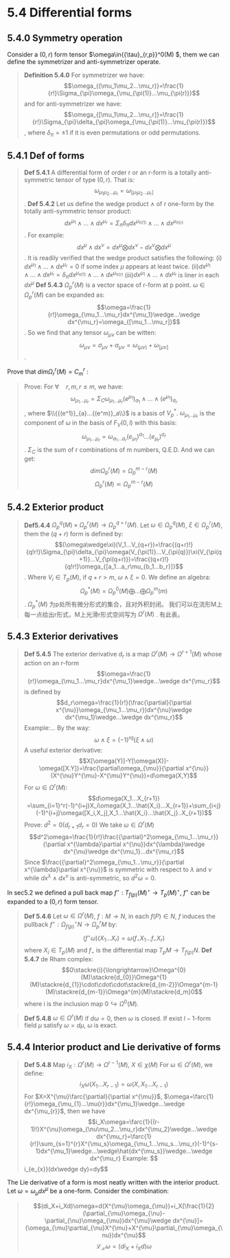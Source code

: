 # 5.4 Differential forms

## 5.4.0 Symmetry operation
Consider a $(0,r)$ form tensor $\omega\in{{\tau}_{r,p}}^0(M) $, them we can define the symmetrizer and anti-symmetrizer operate.
> **Definition 5.4.0** For symmetrizer we have: $$\omega_{(\mu_1\mu_2...\mu_r)}=\frac{1}{r!}\Sigma_{\pi}\omega_{\mu_{\pi(1)}...\mu_{\pi(r)}}$$ and for anti-symmetrizer we have: $$\omega_{[\mu_1\mu_2...\mu_r]}=\frac{1}{r!}\Sigma_{\pi}\delta_{\pi}\omega_{\mu_{\pi(1)}...\mu_{\pi(r)}}$$, where $\delta_{\pi}=\pm 1$ if it is even permutations or odd permutations.

## 5.4.1 Def of forms
> **Def 5.4.1** A differential form of order r or an r-form is a totally anti-symmetric tensor of type $(0,r)$. That is: $$\omega_{\mu_1\mu_2...\mu_r}=\omega_{[\mu_1\mu_2...\mu_r]}$$.
> **Def 5.4.2** Let us define the wedge product $\wedge$ of r one-form by the totally anti-symmetric tensor product: $$dx^{\mu_1}\wedge...\wedge dx^{\mu_r}=\Sigma_{\pi}\delta_{\pi}dx^{\mu_{\pi(1)}}\wedge...\wedge dx^{\mu_{\pi(r)}}$$. For example: $$dx^{\mu}\wedge dx^{\nu}=dx^{\mu}\bigotimes dx^{\nu}-dx^{\nu}\bigotimes dx^{\mu}$$.
It is readily verified that the wedge product satisfies the following:
(i) $dx^{\mu_1}\wedge...\wedge dx^{\mu_r}=0$ if some index $\mu$ appears at least twice.
(ii)$dx^{\mu_1}\wedge...\wedge dx^{\mu_r}=\delta_{\pi}dx^{\mu_{\pi(1)}}\wedge...\wedge dx^{\mu_{\pi(r)}}$
(iii)$dx^{\mu_1}\wedge...\wedge dx^{\mu_r}$ is liner in each $dx^{\mu}$
> **Def 5.4.3** ${\Omega_p}^r(M)$ is a vector space of r-form at p point.
$\omega\in{\Omega_p}^r(M)$ can be expanded as: $$\omega=\frac{1}{r!}\omega_{\mu_1...\mu_r}dx^{\mu_1}\wedge...\wedge dx^{\mu_r}=\omega_{[\mu_1...\mu_r]}$$. So we find that any tensor $\omega_{\mu\nu}$ can be witten: $$\omega_{\mu\nu}=\sigma_{\mu\nu}+\alpha_{\mu\nu}=\omega_{(\mu\nu)}+\omega_{[\mu\nu]}$$.

Prove that $dim {\Omega_r}^r(M)={C_m}^r$ :
> Prove: For $\forall\quad r,m,r\leq m$, we have:
> $$\omega_{\mu_1...\mu_r}=\Sigma_{C}\omega_{\mu_1...\mu_r}{(e^{\mu_{1}})}_{a_{1}}\wedge...\wedge {(e^{\mu_1})}_{a_{r}}$$, where $\\{{(e^1)}_{a}...{(e^m)}_a\\}$ is a basis of ${V_p}^{*}$. $\omega_{\mu_1...\mu_r}$ is the component of $\omega$ in the basis of $F_V(0,l)$ with this basis: $$\omega_{\mu_1...\mu_r}=\omega_{a_1...a_r}(e_{\mu_1})^{a_1}...(e_{\mu_r})^{a_r}$$. $\Sigma_C$ is the sum of r combinations of m numbers, Q.E.D.
And we can get:
> $$dim {\Omega_p}^r(M)={\Omega_p}^{m-r}(M)$$
> $${\Omega_p}^r(M)\backsimeq{\Omega_p}^{m-r}(M)$$
## 5.4.2 Exterior product
> **Def5.4.4** ${\Omega_p}^q(M)\times {\Omega_p}^r(M)\to {\Omega_p}^{q+r}(M)$. 
Let $\omega\in {\Omega_p}^q(M)$, $\xi\in {\Omega_p}^r(M)$, them the $(q+r)$ form is defined by:
> $$(\omega\wedge\xi)(V_1...V_{q+r})=\frac{(q+r)!}{q!r!}\Sigma_{\pi}\delta_{\pi}\omega(V_{\pi(1)}...V_{\pi(q)})\xi(V_{\pi(q+1)}...V_{\pi(q+r)})=\frac{(q+r)!}{q!r!}\omega_{[a_1...a_r\mu_{b_1...b_r}]}$$.
Where $V_i\in T_p(M)$, if $q+r>m$, $\omega\wedge\xi=0$.
We define an algebra:
> $${\Omega_p}^{*}(M)={\Omega_p}^0(M)\bigoplus...\bigoplus{\Omega_p}^m(m)$$.
> ${\Omega_p}^{*}(M)$ 为p处所有微分形式的集合，且对外积封闭。
我们可以在流形M上每一点给出r形式，M上光滑r形式空间写为 ${\Omega}^r(M)$ . 有此表。
## 5.4.3 Exterior derivatives
> **Def 5.4.5** The exterior derivative $d_r$ is a map $\Omega^r(M)\to\Omega^{r+1}(M)$ whose action on an r-form
> $$\omega=\frac{1}{r!}\omega_{\mu_1...\mu_r}dx^{\mu_1}\wedge...\wedge dx^{\mu_r}$$
is defined by
> $$d_r\omega=\frac{1}{r!}(\frac{\partial}{\partial x^{\nu}}\omega_{\mu_1...\mu_r})dx^{\nu}\wedge dx^{\mu_1}\wedge...\wedge dx^{\mu_r}$$
Example:...
By the way:
> $$\omega\wedge\xi=(-1)^{rq}(\xi\wedge\omega)$$
A useful exterior derivative:
> $$X[\omega(Y)]-Y[\omega(X)]-\omega([X.Y])=\frac{\partial\omega_{\mu}}{\partial x^{\nu}}(X^{\nu}Y^{\mu}-X^{\mu}Y^{\nu})=d\omega(X,Y)$$
> For $\omega\in\Omega^r(M)$:
> $$d\omega(X_1...X_{r+1}) =\sum_{i=1}^r(-1)^{i+j}X_i\omega(X_1...\hat{X_i}...X_{r+1})+\sum_{i<j}(-1)^{i+j}\omega([X_i,X_j],X_1...\hat{X_i}...\hat{X_j}..X_{r+1})$$
Prove: $d^2=0(d_{r+1}d_r=0)$
> We take $\omega\in\Omega^r(M)$
> $$d^2\omega=\frac{1}{r!}\frac{{\partial}^2\omega_{\mu_1...\mu_r}}{\partial x^{\lambda}\partial x^{\nu}}dx^{\lambda}\wedge dx^{\nu}\wedge dx^{\mu_1}...dx^{\mu_r}$$
Since $\frac{{\partial}^2\omega_{\mu_1...\mu_r}}{\partial x^{\lambda}\partial x^{\nu}}$ is symmetric with respect to $\lambda$ and $\nu$ while $dx^{\lambda}\wedge dx^{\nu}$ is anti-symmetric, so $d^2\omega=0$.


In sec5.2 we defined a pull back map $f^{\star}$ : ${T_{f(p)}(M)}^{\star}\to{T_p(M)}^{\star}$, $f^{\star}$ can be expanded to a $(0,r)$ form tensor.
> **Def 5.4.6** Let $\omega\in\Omega^{r}(M)$, $f:M\to N$, in each $f(P)\in N$, $f$ induces the pullback $f^{\star}: {\Omega_{f(p)}}^{\star}N\to{\Omega_{p}}^{r}M$ by:
> $$(f^{\star}\omega)(X_1...X_r)=\omega(f_{\star}X_1...f_{\star}X_r)$$
> where $X_i\in T_{p}(M)$ and $f_{\star}$ is the differential map $T_{p}M\to T_{f(p)}N$.
> **Def 5.4.7** de Rham complex:
> $$0\stackre{i}{\longrightarrow}\Omega^{0}(M)\stackre{d_{0}}\Omega^{1}(M)\stackre{d_{1}}\cdot\cdot\cdot\stackre{d_{m-2}}\Omega^{m-1}(M)\stackre{d_{m-1}}\Omega^{m}(M)\stackre{d_m}0$$
> where i is the inclusion map $0\hookrightarrow\Omega^{0}(M)$. 

> **Def 5.4.8** $\omega\in\Omega^{r}(M)$ if $d \omega=0$, then $\omega$ is closed. If exist $l-1$-form field $\mu$ satisfy $\omega=d\mu$, $\omega$ is exact.

## 5.4.4 Interior product and Lie derivative of forms
> **Def 5.4.8** Map $i_X:\Omega^{r}(M)\to\Omega^{r-1}(M)$, $X\in\chi(M)$
> For $\omega\in\Omega^{r}(M)$, we define:
> $$i_X\omega(X_1...X_{r-1})=\omega(X,X_1...X_{r-1})$$
> For $X=X^{\mu}\farc{\partial}{\partial x^{\mu}}$, $\omega=\farc{1}{r!}\omega_{\mu_{1}...\mu{r}}dx^{\mu_1}\wedge...\wedge dx^{\mu_{r}}$, then we have
> $$i_X\omega=\farc{1}{(r-1)!}X^{\nu}\omega_{\nu\mu_2...\mu_r}dx^{\mu_2}\wedge...\wedge dx^{\mu_r}=\farc{1}{r!}\sum_{s=1}^{r}X^{\mu_s}\omega_{\mu_1...\mu_s...\mu_r}(-1)^{s-1}dx^{\mu_1}\wedge...\wedge\hat{dx^{\mu_s}}\wedge...\wedge dx^{\mu_r}
> Example: $$i_{e_{x}}(dx\wedge dy)=dy$$

The Lie derivative of a form is most neatly written with the interior product. Let $\omega=\omega_{\mu}dx^{\mu}$ be a one-form. Consider the combination:
> $$(di_X+i_Xd)\omega=d(X^{\mu}\omega_{\mu})+i_X[\frac{1}{2}(\partial_{\mu}\omega_{\nu}-\partial_{\nu}\omega_{\mu})dx^{\mu}\wedge dx^{\nu}]=(\omega_{\mu}\partial_{\nu}X^{\mu}+X^{\mu}\partial_{\mu}\omega_{\nu})dx^{\nu}$$
> $$\mathcal{L_{X}}\omega=(di_X+i_Xd)\omega$$












